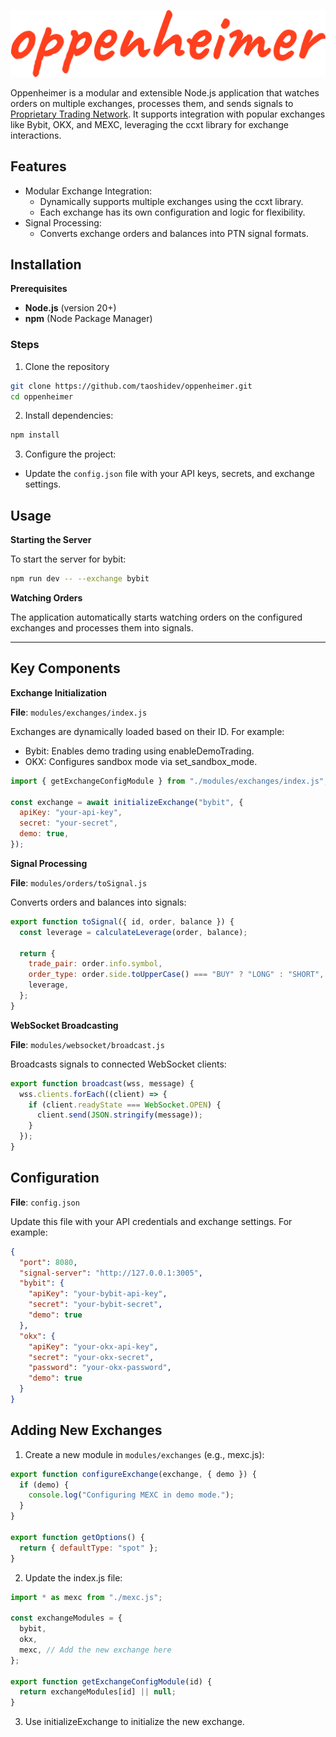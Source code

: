 ![Screenshot](assets/oppenheimer.png)

Oppenheimer is a modular and extensible Node.js application that watches orders on multiple exchanges, processes them, and sends signals to [Proprietary Trading Network](https://github.com/taoshidev/proprietary-trading-network). 
It supports integration with popular exchanges like Bybit, OKX, and MEXC, leveraging the ccxt library for exchange interactions.


## Features
- Modular Exchange Integration:
  - Dynamically supports multiple exchanges using the ccxt library.
  - Each exchange has its own configuration and logic for flexibility.
- Signal Processing:
  - Converts exchange orders and balances into PTN signal formats.

## Installation

**Prerequisites**
- **Node.js** (version 20+)
- **npm** (Node Package Manager)

### Steps
1. Clone the repository
```bash
git clone https://github.com/taoshidev/oppenheimer.git
cd oppenheimer
```

2. Install dependencies:
```bash
npm install
```

3. Configure the project:
- Update the `config.json` file with your API keys, secrets, and exchange settings.

## Usage
**Starting the Server**

To start the server for bybit:
```bash
npm run dev -- --exchange bybit
```

**Watching Orders**

The application automatically starts watching orders on the configured exchanges and processes them into signals.

---

## Key Components

**Exchange Initialization**

**File**: `modules/exchanges/index.js`

Exchanges are dynamically loaded based on their ID. For example:
- Bybit: Enables demo trading using enableDemoTrading.
- OKX: Configures sandbox mode via set_sandbox_mode.

```js
import { getExchangeConfigModule } from "./modules/exchanges/index.js";

const exchange = await initializeExchange("bybit", {
  apiKey: "your-api-key",
  secret: "your-secret",
  demo: true,
});
```

**Signal Processing**

**File**: `modules/orders/toSignal.js`

Converts orders and balances into signals:

```js
export function toSignal({ id, order, balance }) {
  const leverage = calculateLeverage(order, balance);

  return {
    trade_pair: order.info.symbol,
    order_type: order.side.toUpperCase() === "BUY" ? "LONG" : "SHORT",
    leverage,
  };
}
```

**WebSocket Broadcasting**

**File**: `modules/websocket/broadcast.js`

Broadcasts signals to connected WebSocket clients:

```js
export function broadcast(wss, message) {
  wss.clients.forEach((client) => {
    if (client.readyState === WebSocket.OPEN) {
      client.send(JSON.stringify(message));
    }
  });
}
```

## Configuration
**File**: `config.json`

Update this file with your API credentials and exchange settings. For example:
```json
{
  "port": 8080,
  "signal-server": "http://127.0.0.1:3005",
  "bybit": {
    "apiKey": "your-bybit-api-key",
    "secret": "your-bybit-secret",
    "demo": true
  },
  "okx": {
    "apiKey": "your-okx-api-key",
    "secret": "your-okx-secret",
    "password": "your-okx-password",
    "demo": true
  }
}
```

## Adding New Exchanges
1. Create a new module in `modules/exchanges` (e.g., mexc.js):
```js
export function configureExchange(exchange, { demo }) {
  if (demo) {
    console.log("Configuring MEXC in demo mode.");
  }
}

export function getOptions() {
  return { defaultType: "spot" };
}
```

2.	Update the index.js file:
```js
import * as mexc from "./mexc.js";

const exchangeModules = {
  bybit,
  okx,
  mexc, // Add the new exchange here
};

export function getExchangeConfigModule(id) {
  return exchangeModules[id] || null;
}
```

3.	Use initializeExchange to initialize the new exchange.
